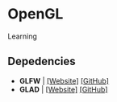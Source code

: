# OpenGL
Learning

## Depedencies
* **GLFW** | [[Website]](https://www.glfw.org/) [[GitHub]](https://github.com/glfw/glfw)
* **GLAD** | [[Website]](https://glad.dav1d.de/) [[GitHub]](https://github.com/dav1dde/glad-web)
